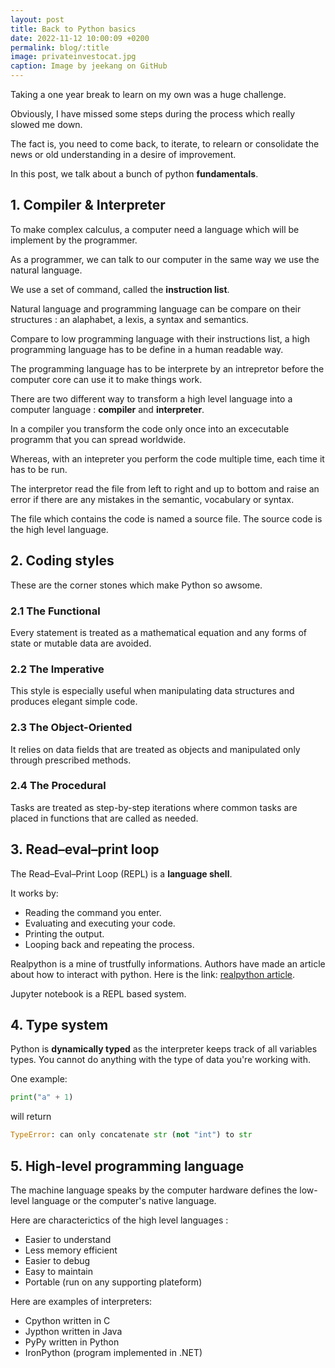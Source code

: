 ```yaml
---
layout: post
title: Back to Python basics
date: 2022-11-12 10:00:09 +0200
permalink: blog/:title
image: privateinvestocat.jpg
caption: Image by jeekang on GitHub
---
```

Taking a one year break to learn on my own was a huge challenge.

Obviously, I have missed some steps during the process which really slowed me down.

The fact is, you need to come back, to iterate, to relearn or consolidate the news or old understanding in a desire of improvement.

In this post, we talk about a bunch of python **fundamentals**.

## 1. Compiler & Interpreter

To make complex calculus, a computer need a language which will be implement by the programmer.

As a programmer, we can talk to our computer in the same way we use the natural language.

We use a set of command, called the **instruction list**.

Natural language and programming language can be compare on their structures : an alaphabet, a lexis, a syntax and semantics.

Compare to low programming language with their instructions list, a high programming language has to be define in a human readable way.

The programming language has to be interprete by an intrepretor before the computer core can use it to make things work.

There are two different way to transform a high level language into a computer language : **compiler** and **interpreter**.

In a compiler you transform the code only once into an excecutable programm that you can spread worldwide.

Whereas, with an intepreter you perform the code multiple time, each time it has to be run.

The interpretor read the file from left to right and up to bottom and raise an error if there are any mistakes in the semantic, vocabulary or syntax.

The file which contains the code is named a source file.
The source code is the high level language.

## 2. Coding styles

These are the corner stones which make Python so awsome.

### 2.1 The Functional

Every statement is treated as a mathematical equation and any forms of state or mutable data are avoided.

### 2.2 The Imperative

This style is especially useful when manipulating data structures and produces elegant simple code.

### 2.3 The Object-Oriented

It relies on data fields that are treated as objects and manipulated only through prescribed methods.

### 2.4 The Procedural

Tasks are treated as step-by-step iterations where common tasks are placed in functions that are called as needed.

## 3. Read–eval–print loop

The Read–Eval–Print Loop (REPL) is a **language shell**.

It works by:

+ Reading the command you enter.
+ Evaluating and executing your code.
+ Printing the output.
+ Looping back and repeating the process.

Realpython is a mine of trustfully informations. Authors have made an article about how to interact with python.
Here is the link: [realpython article](https://realpython.com/interacting-with-python/).

Jupyter notebook is a REPL based system.

## 4. Type system

Python is **dynamically typed** as the interpreter keeps track of all variables types.
You cannot do anything with the type of data you're working with.

One example:

```py
print("a" + 1)
```

will return

```py
TypeError: can only concatenate str (not "int") to str
```

## 5. High-level programming language

The machine language speaks by the computer hardware defines the low-level language or the computer's native language.

Here are characterictics of the high level languages :

+ Easier to understand
+ Less memory efficient
+ Easier to debug
+ Easy to maintain
+ Portable (run on any supporting plateform)

Here are examples of interpreters:

+ Cpython written in C
+ Jypthon written in Java
+ PyPy written in Python
+ IronPython (program implemented in .NET)
